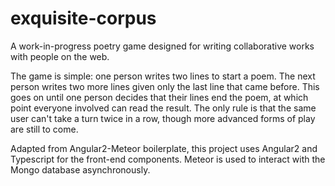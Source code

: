 # exquisite-corpus

A work-in-progress poetry game designed for writing collaborative works with people on the web.

The game is simple: one person writes two lines to start a poem. The next person writes two more lines given only the last
line that came before. This goes on until one person decides that their lines end the poem, at which point everyone involved
can read the result. The only rule is that the same user can't take a turn twice in a row, though more advanced forms of play
are still to come.

Adapted from Angular2-Meteor boilerplate, this project uses Angular2 and Typescript for the front-end components. Meteor is
used to interact with the Mongo database asynchronously.

